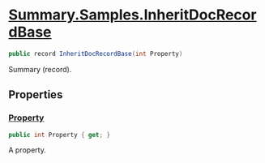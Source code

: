# [Summary.Samples.InheritDocRecordBase](../src/Core/Samples/InheritDocSample.cs#L194)
```cs
public record InheritDocRecordBase(int Property)
```

Summary (record).

## Properties
### [Property](../src/Core/Samples/InheritDocSample.cs#L194)
```cs
public int Property { get; }
```

A property.

